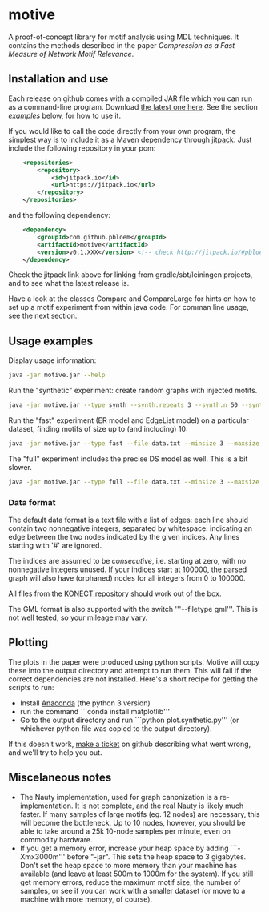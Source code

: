 # motive
A proof-of-concept library for motif analysis using MDL techniques. It contains the methods described in the paper _Compression as a Fast Measure of Network Motif Relevance_.

## Installation and use

Each release on github comes with a compiled JAR file which you can run as a command-line program. Download [the latest one here](https://github.com/pbloem/motive/releases). See the section _examples_ below, for how to use it.

If you would like to call the code directly from your own program, the simplest way is to include it as a Maven dependency through [jitpack](http://jitpack.io/#pbloem/motive). Just include the following repository in your pom:

```xml
    <repositories>
        <repository>
            <id>jitpack.io</id>
            <url>https://jitpack.io</url>
        </repository>
    </repositories>
```

and the following dependency:

```xml
	<dependency>
	    <groupId>com.github.pbloem</groupId>
	    <artifactId>motive</artifactId>
	    <version>v0.1.XXX</version> <!-- check http://jitpack.io/#pbloem/motive for the latest version -->
	</dependency>
```
Check the jitpack link above for linking from gradle/sbt/leiningen projects, and to see what the latest release is.

Have a look at the classes Compare and CompareLarge for hints on how to set up a motif experiment from within java code. For comman line usage, see the next section.

## Usage examples

Display usage information:

```bash
java -jar motive.jar --help 
```

Run the "synthetic" experiment: create random graphs with injected motifs.

```bash
java -jar motive.jar --type synth --synth.repeats 3 --synth.n 50 --synth.m 600 --synth.instances 0,5,10
```

Run the "fast" experiment (ER model and EdgeList model) on a particular dataset, finding motifs of size up to (and including) 10:

```bash
java -jar motive.jar --type fast --file data.txt --minsize 3 --maxsize 10 --samples 1000000 --maxmotifs 30 
```

The "full" experiment includes the precise DS model as well. This is a bit slower.
```bash
java -jar motive.jar --type full --file data.txt --minsize 3 --maxsize 5 --samples 100000 --maxmotifs 30

```

### Data format

The default data format is a text file with a list of edges: each line should contain two nonnegative integers, separated by whitespace: indicating an edge between the two nodes indicated by the given indices. Any lines starting with '#' are ignored. 

The indices are assumed to be _consecutive_, i.e. starting at zero, with no nonnegative integers unused. If your indices start at 100000, the parsed graph will also have (orphaned) nodes for all integers from 0 to 100000. 

All files from the [KONECT repository](http://konect.uni-koblenz.de/networks/) should work out of the box.
  
The GML format is also supported with the switch '''--filetype gml'''. This is not well tested, so your mileage may vary.

## Plotting

The plots in the paper were produced using python scripts. Motive will copy these into the output directory and attempt to run them. This will fail if the correct dependencies are not installed. Here's a short recipe for getting the scripts to run:

 * Install [Anaconda](https://www.continuum.io/downloads) (the python 3 version)
 * run the command ```conda install matplotlib'''
 * Go to the output directory and run ```python plot.synthetic.py''' (or whichever python file was copied to the output directory).
 
If this doesn't work, [make a ticket](https://github.com/pbloem/motive/issues) on github describing what went wrong, and we'll try to help you out. 

## Miscelaneous notes

* The Nauty implementation, used for graph canonization is a re-implementation. It is not complete, and the real Nauty is likely much faster. If many samples of large motifs (eg. 12 nodes) are necessary, this will become the bottleneck. Up to 10 nodes, however, you should be able to take around a 25k 10-node samples per minute, even on commodity hardware. 
* If you get a memory error, increase your heap space by adding ```-Xmx3000m''' before "-jar". This sets the heap space to 3 gigabytes. Don't set the heap space to more memory than your machine has available (and leave at least  500m to 1000m for the system). If you still get memory errors, reduce the maximum motif size, the number of samples, or see if you can work with a smaller dataset (or move to a machine with more memory, of course).
 
